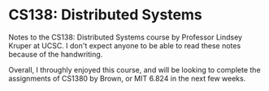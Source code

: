 # CS138: Distributed Systems

Notes to the CS138: Distributed Systems course by Professor Lindsey Kruper at UCSC. I don't expect anyone to be able to read these notes because of the handwriting. 

Overall, I throughly enjoyed this course, and will be looking to complete the assignments of CS1380 by Brown, or MIT 6.824 in the next few weeks.
